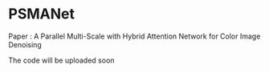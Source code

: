 # PSMANet
<p>Paper : A Parallel Multi-Scale with Hybrid Attention Network for Color Image Denoising</p>
<p>The code will be uploaded soon</p>
